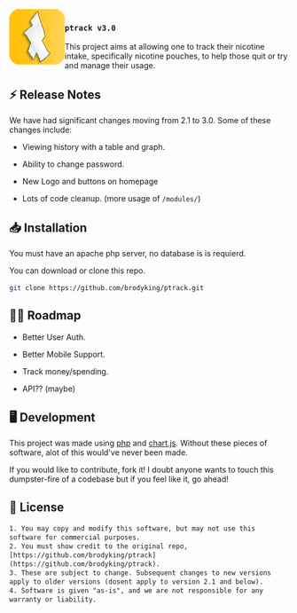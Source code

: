 <img src="./assets/logo.png" width="100px" align="left">

### `ptrack v3.0`
This project aims at allowing one to track their nicotine intake, specifically nicotine pouches, to help those quit or try and manage their usage.

## ⚡ Release Notes

We have had significant changes moving from 2.1 to 3.0. Some of these changes include:

- Viewing history with a table and graph.

- Ability to change password.

- New Logo and buttons on homepage

- Lots of code cleanup. (more usage of ```/modules/```)

## 📥 Installation

You must have an apache php server, no database is is requierd. 

You can download or clone this repo.

```bash
git clone https://github.com/brodyking/ptrack.git
``` 

## 👨‍💻 Roadmap

- Better User Auth.

- Better Mobile Support.

- Track money/spending.

- API?? (maybe)

## 🖥️ Development

This project was made using [php](https://www.php.net/) and [chart.js](https://www.chartjs.org/). Without these pieces of software, alot of this would've never been made.

If you would like to contribute, fork it! I doubt anyone wants to touch this dumpster-fire of a codebase but if you feel like it, go ahead!

## 📄 License
```
1. You may copy and modify this software, but may not use this software for commercial purposes.
2. You must show credit to the original repo, [https://github.com/brodyking/ptrack](https://github.com/brodyking/ptrack).
3. These are subject to change. Subsequent changes to new versions apply to older versions (dosent apply to version 2.1 and below).
4. Software is given "as-is", and we are not responsible for any warranty or liability.
```